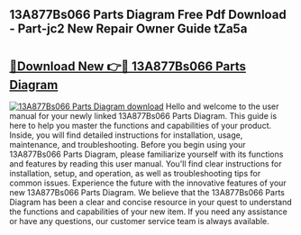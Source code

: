 ## 13A877Bs066 Parts Diagram Free Pdf Download - Part-jc2 New Repair Owner Guide tZa5a

# <h2><a href="http://dftpfl.blite.top/?on=13A877Bs066+Parts+Diagram">🔗Download New 👉🔴 13A877Bs066 Parts Diagram</a></h2>

[![13A877Bs066 Parts Diagram download](https://i.imgur.com/lujVjoI.png)](http://dftpfl.blite.top/?on=13A877Bs066+Parts+Diagram)
Hello and welcome to the user manual for your newly linked 13A877Bs066 Parts Diagram. This guide is here to help you master the functions and capabilities of your product. Inside, you will find detailed instructions for installation, usage, maintenance, and troubleshooting. Before you begin using your 13A877Bs066 Parts Diagram, please familiarize yourself with its functions and features by reading this user manual. You'll find clear instructions for installation, setup, and operation, as well as troubleshooting tips for common issues. Experience the future with the innovative features of your new 13A877Bs066 Parts Diagram. We believe that the 13A877Bs066 Parts Diagram has been a clear and concise resource in your quest to understand the functions and capabilities of your new item. If you need any assistance or have any questions, our customer service team is always available.
